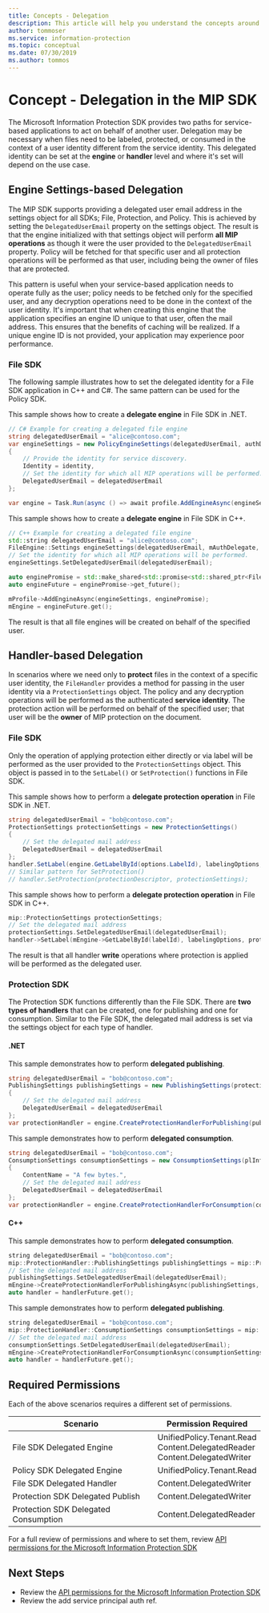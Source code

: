 ```yaml
---
title: Concepts - Delegation
description: This article will help you understand the concepts around delegation in MIP SDK.
author: tommoser
ms.service: information-protection
ms.topic: conceptual
ms.date: 07/30/2019
ms.author: tommos
---
```


# Concept - Delegation in the MIP SDK

The Microsoft Information Protection SDK provides two paths for service-based applications to act on behalf of another user. Delegation may be necessary when files need to be labeled, protected, or consumed in the context of a user identity different from the service identity. This delegated identity can be set at the **engine** or **handler** level and where it's set will depend on the use case.

## Engine Settings-based Delegation

The MIP SDK supports providing a delegated user email address in the settings object for all SDKs; File, Protection, and Policy. This is achieved by setting the `DelegatedUserEmail` property on the settings object. The result is that the engine initialized with that settings object will perform **all MIP operations** as though it were the user provided to the `DelegatedUserEmail` property. Policy will be fetched for that specific user and all protection operations will be performed as that user, including being the owner of files that are protected.

This pattern is useful when your service-based application needs to operate fully as the user; policy needs to be fetched only for the specified user, and any decryption operations need to be done in the context of the user identity. It's important that when creating this engine that the application specifies an engine ID unique to that user, often the mail address. This ensures that the benefits of caching will be realized. If a unique engine ID is not provided, your application may experience poor performance.

### File SDK

The following sample illustrates how to set the delegated identity for a File SDK application in C++ and C#. The same pattern can be used for the Policy SDK.

This sample shows how to create a **delegate engine** in File SDK in .NET.

```csharp
// C# Example for creating a delegated file engine
string delegatedUserEmail = "alice@contoso.com";
var engineSettings = new PolicyEngineSettings(delegatedUserEmail, authDelegate, "", "en-US")
{
    // Provide the identity for service discovery.
    Identity = identity,
    // Set the identity for which all MIP operations will be performed.
    DelegatedUserEmail = delegatedUserEmail
};

var engine = Task.Run(async () => await profile.AddEngineAsync(engineSettings)).Result;
```

This sample shows how to create a **delegate engine** in File SDK in C++.

```c++
// C++ Example for creating a delegated file engine
std::string delegatedUserEmail = "alice@contoso.com";
FileEngine::Settings engineSettings(delegatedUserEmail, mAuthDelegate, "", "en-US", false);
// Set the identity for which all MIP operations will be performed. 
engineSettings.SetDelegatedUserEmail(delegatedUserEmail);

auto enginePromise = std::make_shared<std::promise<std::shared_ptr<FileEngine>>>();
auto engineFuture = enginePromise->get_future();

mProfile->AddEngineAsync(engineSettings, enginePromise);
mEngine = engineFuture.get();
```

The result is that all file engines will be created on behalf of the specified user.


## Handler-based Delegation

In scenarios where we need only to **protect** files in the context of a specific user identity, the `FileHandler` provides a method for passing in the user identity via a `ProtectionSettings` object. The policy and any decryption operations will be performed as the authenticated **service identity**. The protection action will be performed on behalf of the specified user; that user will be the **owner** of MIP protection on the document.

### File SDK

Only the operation of applying protection either directly or via label will be performed as the user provided to the `ProtectionSettings` object. This object is passed in to the `SetLabel()` or `SetProtection()` functions in File SDK.

This sample shows how to perform a **delegate protection operation** in File SDK in .NET.

```csharp
string delegatedUserEmail = "bob@contoso.com";
ProtectionSettings protectionSettings = new ProtectionSettings()
{
    // Set the delegated mail address 
    DelegatedUserEmail = delegatedUserEmail
};
handler.SetLabel(engine.GetLabelById(options.LabelId), labelingOptions, protectionSettings);
// Similar pattern for SetProtection()
// handler.SetProtection(protectionDescriptor, protectionSettings);
```

This sample shows how to perform a **delegate protection operation** in File SDK in C++.

```c++
mip::ProtectionSettings protectionSettings;
// Set the delegated mail address 
protectionSettings.SetDelegatedUserEmail(delegatedUserEmail);
handler->SetLabel(mEngine->GetLabelById(labelId), labelingOptions, protectionSettings);
```

The result is that all handler **write** operations where protection is applied will be performed as the delegated user. 

### Protection SDK

The Protection SDK functions differently than the File SDK. There are **two types of handlers** that can be created, one for publishing and one for consumption. Similar to the File SDK, the delegated mail address is set via the settings object for each type of handler.

#### .NET

This sample demonstrates how to perform **delegated publishing**.

```csharp
string delegatedUserEmail = "bob@contoso.com";
PublishingSettings publishingSettings = new PublishingSettings(protectionDescriptor)
{
    // Set the delegated mail address 
    DelegatedUserEmail = delegatedUserEmail
};          
var protectionHandler = engine.CreateProtectionHandlerForPublishing(publishingSettings);
```

This sample demonstrates how to perform **delegated consumption**.

```csharp
string delegatedUserEmail = "bob@contoso.com";
ConsumptionSettings consumptionSettings = new ConsumptionSettings(plInfo)
{                
    ContentName = "A few bytes.",
    // Set the delegated mail address 
    DelegatedUserEmail = delegatedUserEmail
};
var protectionHandler = engine.CreateProtectionHandlerForConsumption(consumptionSettings);
```

#### C++

This sample demonstrates how to perform **delegated consumption**.

```c++
string delegatedUserEmail = "bob@contoso.com";
mip::ProtectionHandler::PublishingSettings publishingSettings = mip::ProtectionHandler::PublishingSettings(descriptor);
// Set the delegated mail address 
publishingSettings.SetDelegatedUserEmail(delegatedUserEmail);
mEngine->CreateProtectionHandlerForPublishingAsync(publishingSettings, handlerObserver, handlerPromise);
auto handler = handlerFuture.get();	
```

This sample demonstrates how to perform **delegated publishing**.

```c++
string delegatedUserEmail = "bob@contoso.com";
mip::ProtectionHandler::ConsumptionSettings consumptionSettings = mip::ProtectionHandler::ConsumptionSettings(serializedPublishingLicense);
// Set the delegated mail address 
consumptionSettings.SetDelegatedUserEmail(delegatedUserEmail);
mEngine->CreateProtectionHandlerForConsumptionAsync(consumptionSettings, handlerObserver, handlerPromise);
auto handler = handlerFuture.get();	
```

## Required Permissions

Each of the above scenarios requires a different set of permissions. 

| Scenario                             | Permission Required                                                             |
| ------------------------------------ | ------------------------------------------------------------------------------- |
| File SDK Delegated Engine            | UnifiedPolicy.Tenant.Read<br>Content.DelegatedReader<br>Content.DelegatedWriter |
| Policy SDK Delegated Engine          | UnifiedPolicy.Tenant.Read                                                       |
| File SDK Delegated Handler           | Content.DelegatedWriter                                                         |
| Protection SDK Delegated Publish     | Content.DelegatedWriter                                                         |
| Protection SDK Delegated Consumption | Content.DelegatedReader                                                         |

For a full review of permissions and where to set them, review [API permissions for the Microsoft Information Protection SDK](concept-api-permissions.md)

## Next Steps

- Review the [API permissions for the Microsoft Information Protection SDK](concept-api-permissions.md)
- Review the <TODO> add service principal auth ref.